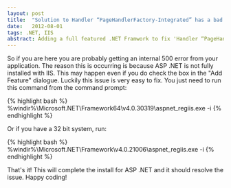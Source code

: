 ```yaml
---
layout: post
title:  "Solution to Handler “PageHandlerFactory-Integrated” has a bad module “ManagedPipelineHandler” in its module list"
date:   2012-08-01
tags: .NET, IIS
abstract: Adding a full featured .NET Framwork to fix 'Handler “PageHandlerFactory-Integrated” has a bad module “ManagedPipelineHandler” in its module list'
---
```

So if you are here you are probably getting an internal 500 error from your application. The reason this is occurring is because ASP .NET is not fully installed with IIS. This may happen even if you do check the box in the "Add Feature" dialogue. Luckily this issue is very easy to fix. You just need to run this command from the command prompt:

{% highlight bash %}
%windir%\Microsoft.NET\Framework64\v4.0.30319\aspnet_regiis.exe -i
{% endhighlight %}

Or if you have a 32 bit system, run:

{% highlight bash %}
%windir%\Microsoft.NET\Framework\v4.0.21006\aspnet_regiis.exe -i
{% endhighlight %}

That's it! This will complete the install for ASP .NET and it should resolve the issue. Happy coding!